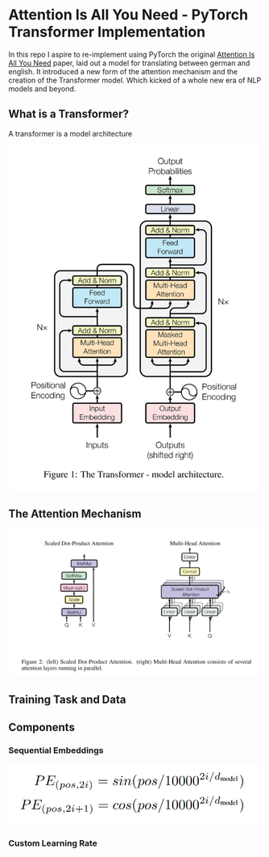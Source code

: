# Attention Is All You Need - PyTorch Transformer Implementation

In this repo I aspire to re-implement using PyTorch the original [Attention Is All You Need](https://arxiv.org/abs/1706.03762) paper, laid out a model for translating between german and english. It introduced a new form of the attention mechanism and the creation of the Transformer model. Which kicked of a whole new era of NLP models and beyond.

## What is a Transformer?

A transformer is a model architecture 

<img src="imgs/Figure 1 - The Transformer.png" alt="The Transformer" width="500"/>

## The Attention Mechanism
<img src="imgs/Figure 2 - Scaled Dot Attention and Multi Head.png" alt="Scaled Dot Attention and Multi Head" width="700"/>

## Training Task and Data

## Components

### Sequential Embeddings

![alt text](<imgs/pos encoding.png>)

### Custom Learning Rate

